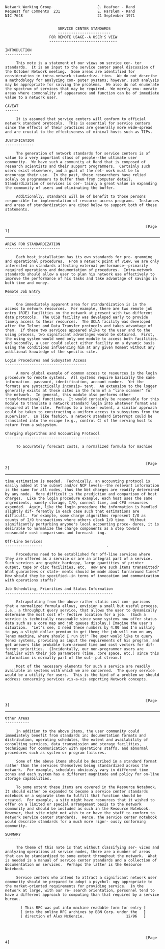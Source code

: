     Network Working Group                     J. Heafner - Rand
    Request for Comments  231                 E. Harslem - Rand
    NIC 7648                                  21 September 1971


                            SERVICE CENTER STANDARDS
                            ------------------------
                        FOR REMOTE USAGE--A USER'S VIEW
                        -------------------------------

    INTRODUCTION
    ------------

         This note is a statement of our views on service cen- ter
    standards.  It is an input to the service center panel discussion of
    the October Network meeting.  Some areas are identified for
    consideration in intra-network standardiza- tion.  We do not describe
    a methodology for analyzing com- puter systems; however, such analysis
    may be appropriate for solving the problems.  We also do not enumerate
    the spectrum of services that may be required.  We merely enu- merate
    areas where commonality of appearance and function can be of immediate
    value to a network user.

    CAVEAT
    ------

         It is assumed that service centers will conform to official
    network standard protocols.  This is essential for service centers
    since the effects of their practices are generally more wide-spread
    and are crucial to the effectiveness of minimal hosts such as TIPs.

    JUSTIFICATION
    -------------

         The generation of network standards for service centers is of
    value to a very important class of people--the ultimate user
    community.  We have such a community at Rand that is composed of
    research scientists and their support programmers.  Certainly such
    users exist elsewhere, and a goal of the net- work must be to
    encourage their use.  In the past, these researchers have relied
    solely on programmers to buffer them from computer detail.
    Standardization of services is cer- tainly a great value in expanding
    the community of users and eliminating the buffer.

         Additionally, standards will be of benefit to those persons
    responsible for implementation of resource access programs.  Instances
    and areas of standardization are cited below to support both of these
    statements.



                                                                    [Page 1]

------------------------------------------------------------------------

``` newpage
AREAS FOR STANDARDIZATION
-------------------------

     Each host installation has its own standards for pro- gramming
and operational procedures.  From a network point of view, we are only
interested in standards affecting external performance--primarily
required operations and documentation of procedures.  Intra-network
standards should allow a user to plan his network use effectively to
improve the performance of his tasks and take advantage of savings in
both time and money.

Remote Job Entry
----------------

     One immediately apparent area for standardization is in the
access to network resources.  For example, there are two remote job
entry (RJE) facilities on the network at present with two different
data protocols.  The UCSB facility was developed early to provide
timely access to their resources.  The UCLA facility was developed
after the Telnet and Data Transfer protocols and takes advantage of
them.  If these two services appeared alike to the user and to the
using process, two significant advantages would be obtained.  First,
the using system would need only one module to access both facilities.
And secondly, a user could select either facility on a dynamic basis
using the conditions influencing him at any given moment without any
additional knowledge of the specific site.

Login Procedures and Subsystem Access
-------------------------------------

     A more global example of common access to resources is the login
procedure to remote systems.  All systems require basically the same
information--password, identification, account number.  Yet the
formats are syntactically inconsis- tent.  An extension to the logger
generally exists at these sites in the form of a "line scanner" for
the network.  In general, this module also performs other
transformational functions.  It would certainly be reasonable for this
module to translate a network standard login into whatever format was
required at the site.  Perhaps to a lesser extent, a similar approach
could be taken to constructing a uniform access to subsystems from the
supervisor.  In like fashion, a network standard interrupt could be
translated into the escape (e.g., control C) of the serving host to
return from a subsystem.

Charging Algorithms and Accounting Protocol
-------------------------------------------

     To accurately forecast costs, a normalized formula for machine



                                                                [Page 2]
```

------------------------------------------------------------------------

``` newpage
time estimation is needed.  Technically, an accounting protocol is
easily added at the subnet and/or NCP levels--the relevant information
is the same for all nodes, thus the Net charges are readily determined
by any node.  More difficult is the prediction and comparison of host
charges.  Like the login procedure example, each host uses the same
ingredients, namely storage, I/O, connect time, and CPU resources
expended.  Again, like the login procedure the information is handled
slightly dif- ferently in each case such that estimations are
difficult.  For example, some charge algorithms represent I/O as
counts of I/O transactions where others clock I/O time.  Without
significantly perturbing anyone's local accounting proce- dures, it is
desirable to normalize the charge components as a step toward
reasonable cost comparisons and forecast- ing.

Off-Line Services
-----------------                             .

     Procedures need to be established for off-line services where
they are offered as a service or are an integral part of a service.
Such services are graphic hardcopy, large quantities of printer
output, tape or disc facilities, etc.  How are such items transmitted?
What guarantees or state- ments should be made about turnaround times?
How should they be specified--in terms of invocation and communication
with operations staffs?

Job Scheduling, Priorities and Status Information
-------------------------------------------------

     Extrapolating from the above rather static cost com- parisons
that a normalized formula allows, envision a small but useful process,
i.e., a throughput query service, that allows the user to dynamically
determine the most cost ef- fective location for a job.  (Such a
service is technically reasonable since some systems now offer status
data such as a core map and job queues display.) Imagine the user's
situation.  "Let's see, I need these numbers by 4:00 and I'm willing
to pay a slight dollar premium to get them; the job will run on any
Tenex machine, where should I run it?" The user would like to query
Tenex systems, providing as input the requirements of his program, and
get answers like probable turn-around time and cost vectors for dif-
ferent priorities.  (Incidentally, our non-programmer users are
familiar with their job parameters (time, core space, etc.) since this
information is normally part of the out- put stream.)

     Most of the necessary elements for such a service are readily
available in systems with which we are concerned.  The query service
would be a utility for users.  This is the kind of a problem we should
address concerning services vis-a-vis exporting Network concepts.




                                                                [Page 3]
```

------------------------------------------------------------------------

``` newpage
Other Areas
-----------

     In addition to the above items, the user community could
immediately benefit from standards in: documentation formats and
distribution, operating schedules, the extent and availability of
consulting services, data transmission and storage facilities,
techniques for communication with operations staffs, and abnormal
procedures such as system or program failures.

     Some of the above items should be described in a standard format
rather than the services themselves being standardized across the
network.  For example, schedules obviously vary in different time
zones and each system has a different magnitude and policy for on-line
storage capabilities.

     To some extent these items are covered in the Resource Notebook.
It should either be expanded to become a service center standards
notebook or a separate item to fulfill that function should be
created.  For example, a site might have resources that it wished to
offer on a limited or special arrangement basis to the network
community and should be included as such in the Resource Notebook.
However, that site might not wish to or have the staff to conform to
network service center standards.  Hence, the service center notebook
would describe standards for a much more rigor- ously conforming
community.

SUMMARY
-------

     The theme of this note is that without classifying ser- vices and
analyzing operations at service nodes, there are a number of areas
that can be standardized to some extent throughout the network.  What
is needed is a manual of service center standards and a collection of
documentation on services.  Perhaps the latter is the Resource
Notebook.

     Service centers who intend to attract a significant network user
community should be prepared to adopt a psychol- ogy appropriate to
the market-oriented requirements for providing service.  In the
network at large, with our re- search orientation, personnel tend to
have a different approach to computing than that required by a service
bureau.

       [ This RFC was put into machine readable form for entry ]
       [ into the online RFC archives by BBN Corp. under the   ]
       [ direction of Alex McKenzie.                   12/96   ]




                                                                [Page 4]
```
